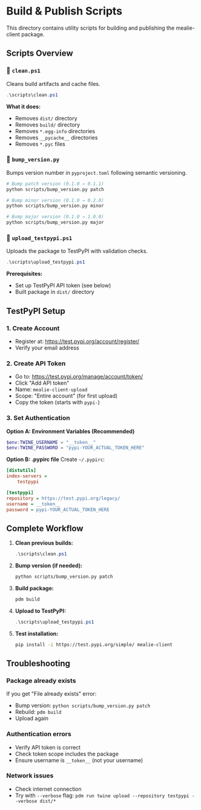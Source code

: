 # Build & Publish Scripts

This directory contains utility scripts for building and publishing the mealie-client package.

## Scripts Overview

### 🧹 `clean.ps1`
Cleans build artifacts and cache files.

```powershell
.\scripts\clean.ps1
```

**What it does:**
- Removes `dist/` directory
- Removes `build/` directory  
- Removes `*.egg-info` directories
- Removes `__pycache__` directories
- Removes `*.pyc` files

### 🔢 `bump_version.py`
Bumps version number in `pyproject.toml` following semantic versioning.

```bash
# Bump patch version (0.1.0 → 0.1.1)
python scripts/bump_version.py patch

# Bump minor version (0.1.0 → 0.2.0)
python scripts/bump_version.py minor

# Bump major version (0.1.0 → 1.0.0)
python scripts/bump_version.py major
```

### 🚀 `upload_testpypi.ps1`
Uploads the package to TestPyPI with validation checks.

```powershell
.\scripts\upload_testpypi.ps1
```

**Prerequisites:**
- Set up TestPyPI API token (see below)
- Built package in `dist/` directory

## TestPyPI Setup

### 1. Create Account
- Register at: https://test.pypi.org/account/register/
- Verify your email address

### 2. Create API Token
- Go to: https://test.pypi.org/manage/account/token/
- Click "Add API token"
- Name: `mealie-client-upload`
- Scope: "Entire account" (for first upload)
- Copy the token (starts with `pypi-`)

### 3. Set Authentication

**Option A: Environment Variables (Recommended)**
```powershell
$env:TWINE_USERNAME = "__token__"
$env:TWINE_PASSWORD = "pypi-YOUR_ACTUAL_TOKEN_HERE"
```

**Option B: .pypirc file**
Create `~/.pypirc`:
```ini
[distutils]
index-servers =
    testpypi

[testpypi]
repository = https://test.pypi.org/legacy/
username = __token__
password = pypi-YOUR_ACTUAL_TOKEN_HERE
```

## Complete Workflow

1. **Clean previous builds:**
   ```powershell
   .\scripts\clean.ps1
   ```

2. **Bump version (if needed):**
   ```bash
   python scripts/bump_version.py patch
   ```

3. **Build package:**
   ```bash
   pdm build
   ```

4. **Upload to TestPyPI:**
   ```powershell
   .\scripts\upload_testpypi.ps1
   ```

5. **Test installation:**
   ```bash
   pip install -i https://test.pypi.org/simple/ mealie-client
   ```

## Troubleshooting

### Package already exists
If you get "File already exists" error:
- Bump version: `python scripts/bump_version.py patch`
- Rebuild: `pdm build`
- Upload again

### Authentication errors
- Verify API token is correct
- Check token scope includes the package
- Ensure username is `__token__` (not your username)

### Network issues
- Check internet connection
- Try with `--verbose` flag: `pdm run twine upload --repository testpypi --verbose dist/*` 